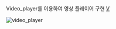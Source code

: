 
Video_player를 이용하여 영상 플레이어 구현
[V](https://pub.dev/packages/video_player)


![video_player](https://github.com/mesoftkor/flutter_video_player/assets/56785952/61bcb3ec-889d-4447-8952-2260446b813e)
